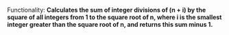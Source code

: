 Functionality: **Calculates the sum of integer divisions of (n + i) by the square of all integers from 1 to the square root of n, where i is the smallest integer greater than the square root of n, and returns this sum minus 1.**